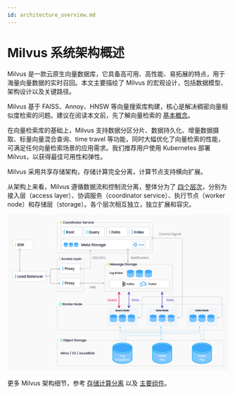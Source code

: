 ```yaml
---
id: architecture_overview.md
---
```


# Milvus 系统架构概述

Milvus 是一款云原生向量数据库，它具备高可用、高性能、易拓展的特点，用于海量向量数据的实时召回。本文主要描绘了 Milvus 的宏观设计，包括数据模型、架构设计以及关键路径。

Milvus 基于 FAISS、Annoy、HNSW 等向量搜索库构建，核心是解决稠密向量相似度检索的问题。建议在阅读本文前，先了解向量检索的 [基本概念](glossary.md)。

在向量检索库的基础上，Milvus 支持数据分区分片、数据持久化、增量数据摄取、标量向量混合查询、time travel 等功能，同时大幅优化了向量检索的性能，可满足任何向量检索场景的应用需求。我们推荐用户使用 Kubernetes 部署 Milvus，以获得最佳可用性和弹性。

Milvus 采用共享存储架构，存储计算完全分离，计算节点支持横向扩展。

从架构上来看，Milvus 遵循数据流和控制流分离，整体分为了 [四个层次](four_layers.md)，分别为接入层（access layer）、协调服务（coordinator service）、执行节点（worker node）和存储层（storage）。各个层次相互独立，独立扩展和容灾。

![Architecture_diagram](../../../../assets/architecture_diagram.png)


更多 Milvus 架构细节，参考 [存储计算分离](four_layers.md) 以及 [主要组件](main_components.md)。
